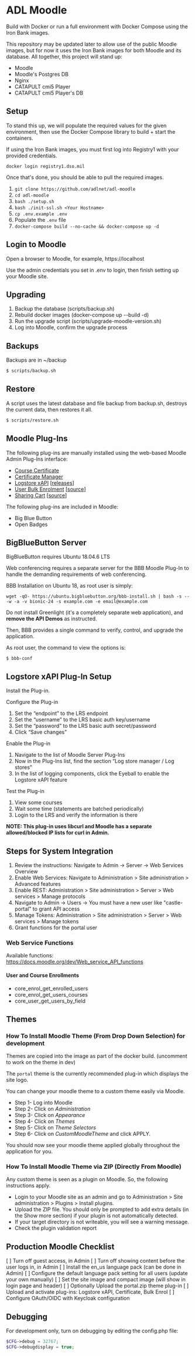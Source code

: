 # ADL Moodle

Build with Docker or run a full environment with Docker Compose using the Iron Bank images.  

This repository may be updated later to allow use of the public Moodle images, but for now it uses the Iron Bank images for both Moodle and its database.  All together, this project will stand up:
- Moodle
- Moodle's Postgres DB
- Nginx
- CATAPULT cmi5 Player
- CATAPULT cmi5 Player's DB

## Setup

To stand this up, we will populate the required values for the given environment, then use the Docker Compose library to build + start the containers.

If using the Iron Bank images, you must first log into Registry1 with your provided credentials.
```
docker login registry1.dso.mil
```

Once that's done, you should be able to pull the required images.

1. `git clone https://github.com/adlnet/adl-moodle`
2. `cd adl-moodle`
3. `bash ./setup.sh`
4. `bash ./init-ssl.sh <Your Hostname>`
5. `cp .env.example .env`
6. Populate the `.env` file
7. `docker-compose build --no-cache && docker-compose up -d`

## Login to Moodle

Open a browser to Moodle, for example, https://localhost

Use the admin credentials you set in .env to login, then finish setting up your Moodle site.

## Upgrading

1. Backup the database (scripts/backup.sh)
2. Rebuild docker images (docker-compose up --build -d)
3. Run the upgrade script (scripts/upgrade-moodle-version.sh)
4. Log into Moodle, confirm the upgrade process

## Backups

Backups are in ~/backup

```bash
$ scripts/backup.sh
```

## Restore

A script uses the latest database and file backup from backup.sh, destroys the current data, then restores it all.

```bash
$ scripts/restore.sh
```

## Moodle Plug-Ins

The following plug-ins are manually installed using the web-based Moodle Admin Plug-Ins interface:

* [Course Certificate](https://moodle.org/plugins/mod_coursecertificate)
* [Certificate Manager](https://moodle.org/plugins/tool_certificate)
* [Logstore xAPI](https://moodle.org/plugins/logstore_xapi) [[releases](https://github.com/xAPI-vle/moodle-logstore_xapi/releases)]
* [User Bulk Enrolment](https://moodle.org/plugins/local_bulkenrol) [[source](https://github.com/moodle-an-hochschulen/moodle-local_bulkenrol)]
* [Sharing Cart](https://moodle.org/plugins/block_sharing_cart) [[source](https://github.com/donhinkelman/moodle-block_sharing_cart)]

The following plug-ins are included in Moodle:

* Big Blue Button
* Open Badges

## BigBlueButton Server

BigBlueButton requires Ubuntu 18.04.6 LTS

Web conferencing requires a separate server for the BBB Moodle Plug-In to handle the demanding requirements of web conferencing.

BBB Installation on Ubuntu 18, as root user is simply:

```
wget -qO- https://ubuntu.bigbluebutton.org/bbb-install.sh | bash -s -- -w -a -v bionic-24 -s example.com -e email@example.com
```

Do not install Greenlight (it's a completely separate web application), and **remove the API Demos** as instructed.

Then, BBB provides a single command to verify, control, and upgrade the application.

As root user, the command to view the options is:

```
$ bbb-conf
```

## Logstore xAPI Plug-In Setup

Install the Plug-in.

Configure the Plug-in
1. Set the “endpoint” to the LRS endpoint
2. Set the “username” to the LRS basic auth key/username
3. Set the “password” to the LRS basic auth secret/password
4. Click “Save changes”

Enable the Plug-in
1. Navigate to the list of Moodle Server Plug-Ins
2. Now in the Plug-Ins list, find the section “Log store manager / Log stores”
3. In the list of logging components, click the Eyeball to enable the Logstore xAPI feature

Test the Plug-in
1. View some courses
2. Wait some time (statements are batched periodically)
3. Login to the LRS and verify the information is there

**NOTE: This plug-in uses libcurl and Moodle has a separate allowed/blocked IP lists for curl in Admin.**


## Steps for System Integration

1. Review the instructions: Navigate to Admin -> Server -> Web Services Overview
2. Enable Web Services: Navigate to Administration > Site administration > Advanced features
3. Enable REST: Administration > Site administration > Server > Web services > Manage protocols
4. Navigate to Admin -> Users -> You must have a new user like "castle-portal" to grant API access
5. Manage Tokens: Administration > Site administration > Server > Web services > Manage tokens
6. Grant functions for the portal user

 
### Web Service Functions

Available functions:
<https://docs.moodle.org/dev/Web_service_API_functions>

#### User and Course Enrollments

* core_enrol_get_enrolled_users
* core_enrol_get_users_courses
* core_user_get_users_by_field


## Themes

### How To Install Moodle Theme (From Drop Down Selection) for development

Themes are copied into the image as part of the docker build. (uncomment to work on the theme in dev)

The `portal` theme is the currently recommended plug-in which displays the site logo.

You can change your moodle theme to a custom theme easily via Moodle.

* Step 1- Log into Moodle
* Step 2- Click on _Administration_
* Step 3- Click on _Appearance_
* Step 4- Click on _Themes_
* Step 5- Click on _Theme Selectors_
* Step 6- Click on _CustomMoodleTheme_ and click APPLY.

You should now see your moodle theme applied globally throughout the application for you.

### How To Install Moodle Theme via ZIP (Directly From Moodle)

Any custom theme is seen as a plugin on Moodle. So, the following instructions apply.

* Login to your Moodle site as an admin and go to Administration > Site administration > Plugins > Install plugins.
* Upload the ZIP file. You should only be prompted to add extra details (in the Show more section) if your plugin is not automatically detected.
* If your target directory is not writeable, you will see a warning message.
* Check the plugin validation report

## Production Moodle Checklist

[ ] Turn off guest access, in Admin
[ ] Turn off showing content before the user logs in, in Admin
[ ] Install the en_us language pack (can be done in Admin)
[ ] Configure the default language pack setting for all users (update your own manually)
[ ] Set the site image and compact image (will show in login page and header)
[ ] Optionally Upload the portal.zip theme plug-in
[ ] Upload and activate plug-ins: Logstore xAPI, Certificate, Bulk Enrol
[ ] Configure OAuth/OIDC with Keycloak configuration

## Debugging

For development only, turn on debugging by editing the config.php file:

```php
$CFG->debug = 32767;
$CFG->debugdisplay = true;
```

